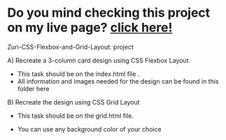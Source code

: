 # Do you mind checking this project on my live page? <a href="https://saadiq-byte.github.io/Zuri-CSS-Flexbox-and-Grid-Layout/index.html#" class="button">click here! </a>   

Zuri-CSS-Flexbox-and-Grid-Layout:  project

A) Recreate a 3-column card design using CSS Flexbox  Layout
- This task should be on the index.html file .
- All information and images needed for the design can be found in this folder here

 

B) Recreate the design using CSS Grid Layout  

- This task should be on the grid.html file.

- You can use any background color of your choice
